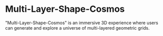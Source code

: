 # Multi-Layer-Shape-Cosmos
"Multi-Layer-Shape-Cosmos" is an immersive 3D experience where users can generate and explore a universe of multi-layered geometric grids.
